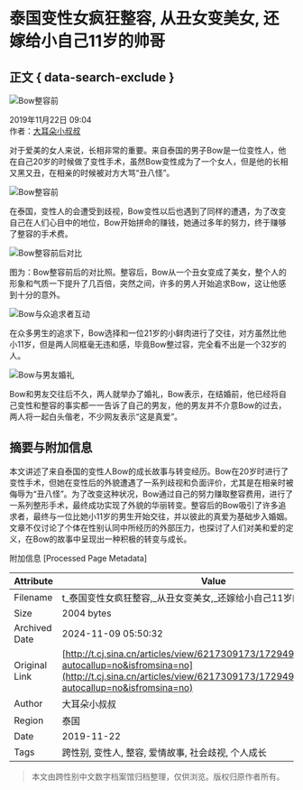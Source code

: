# 泰国变性女疯狂整容, 从丑女变美女, 还嫁给小自己11岁的帅哥

## 正文 { data-search-exclude }


![Bow整容前](https://k.sinaimg.cn/n/sinacn20191122ac/111/w550h361/20191122/8258-iittafq8834857.jpg/w700d1q75cms.jpg)

2019年11月22日 09:04  
作者：[大耳朵小叔叔](https://t.cj.sina.com.cn/k/article/author_article/6217309173)  

对于爱美的女人来说，长相非常的重要。来自泰国的男子Bow是一位变性人，他在自己20岁的时候做了变性手术，虽然Bow变性成为了一个女人，但是他的长相又黑又丑，在相亲的时候被对方大骂“丑八怪”。

![Bow整容前](https://k.sinaimg.cn/n/sinacn20191122ac/222/w640h382/20191122/5fd3-iittafq8834858.jpg/w700d1q75cms.jpg)

在泰国，变性人的会遭受到歧视，Bow变性以后也遇到了同样的遭遇，为了改变自己在人们心目中的地位，Bow开始拼命的赚钱，她通过多年的努力，终于赚够了整容的手术费。

![Bow整容前后对比](https://k.sinaimg.cn/n/sinacn20191122ac/182/w600h382/20191122/8b14-iittafq8834882.jpg/w700d1q75cms.jpg)

图为：Bow整容前后的对比照。整容后，Bow从一个丑女变成了美女，整个人的形象和气质一下提升了几百倍，突然之间，许多的男人开始追求Bow，这让他感到十分的意外。

![Bow与众追求者互动](https://k.sinaimg.cn/n/sinacn20191122ac/72/w524h348/20191122/36ef-iittafq8834864.jpg/w700d1q75cms.jpg)

在众多男生的追求下，Bow选择和一位21岁的小鲜肉进行了交往，对方虽然比他小11岁，但是两人同框毫无违和感，毕竟Bow整过容，完全看不出是一个32岁的人。

![Bow与男友婚礼](https://k.sinaimg.cn/n/sinacn20191122ac/65/w541h324/20191122/7d19-iittafq8834880.jpg/w700d1q75cms.jpg)

Bow和男友交往后不久，两人就举办了婚礼，Bow表示，在结婚前，他已经将自己变性和整容的事实都一一告诉了自己的男友，他的男友并不介意Bow的过去，两人将一起白头偕老，不少网友表示“这是真爱”。

## 摘要与附加信息

<!-- tcd_abstract -->
本文讲述了来自泰国的变性人Bow的成长故事与转变经历。Bow在20岁时进行了变性手术，但她在变性后的外貌遭遇了一系列歧视和负面评价，尤其是在相亲时被侮辱为“丑八怪”。为了改变这种状况，Bow通过自己的努力赚取整容费用，进行了一系列整形手术，最终成功实现了外貌的华丽转变。整容后的Bow吸引了许多追求者，最终与一位比她小11岁的男生开始交往，并以彼此的真爱为基础步入婚姻。文章不仅讨论了个体在性别认同中所经历的外部压力，也探讨了人们对美和爱的定义，在Bow的故事中呈现出一种积极的转变与成长。
<!-- tcd_abstract_end -->

附加信息 [Processed Page Metadata]

| Attribute       | Value                                  |
|-----------------|----------------------------------------|
| Filename        | t_泰国变性女疯狂整容,_从丑女变美女,_还嫁给小自己11岁的帅哥.md                             |
| Size            | 2004 bytes                           |
| Archived Date   | 2024-11-09 05:50:32                             |
| Original Link   | [http://t.cj.sina.cn/articles/view/6217309173/172949bf500100n23q?autocallup=no&isfromsina=no](http://t.cj.sina.cn/articles/view/6217309173/172949bf500100n23q?autocallup=no&isfromsina=no)                       |
| Author          | 大耳朵小叔叔                               |
| Region          | 泰国                               |
| Date            | 2019-11-22                                 |
| Tags            | 跨性别, 变性人, 整容, 爱情故事, 社会歧视, 个人成长                                 |
>
> 本文由跨性别中文数字档案馆归档整理，仅供浏览。版权归原作者所有。
>
